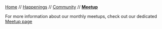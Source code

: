 [Home](README.md) // [Happenings](happenings.md) // [Community](community.md) // **[Meetup](meetup.md)**


For more information about our monthly meetups, check out our dedicated [Meetup page](https://www.meetup.com/euregio-data-science-meetup/)
